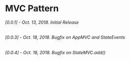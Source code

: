 # MVC Pattern
###### [0.0.1] - Oct. 13, 2018. Initial Release
###### [0.0.3] - Oct. 18, 2018. Bugfix on AppMVC and StateEvents
###### [0.0.4] - Oct. 18, 2018. Bugfix on StateMVC.add()